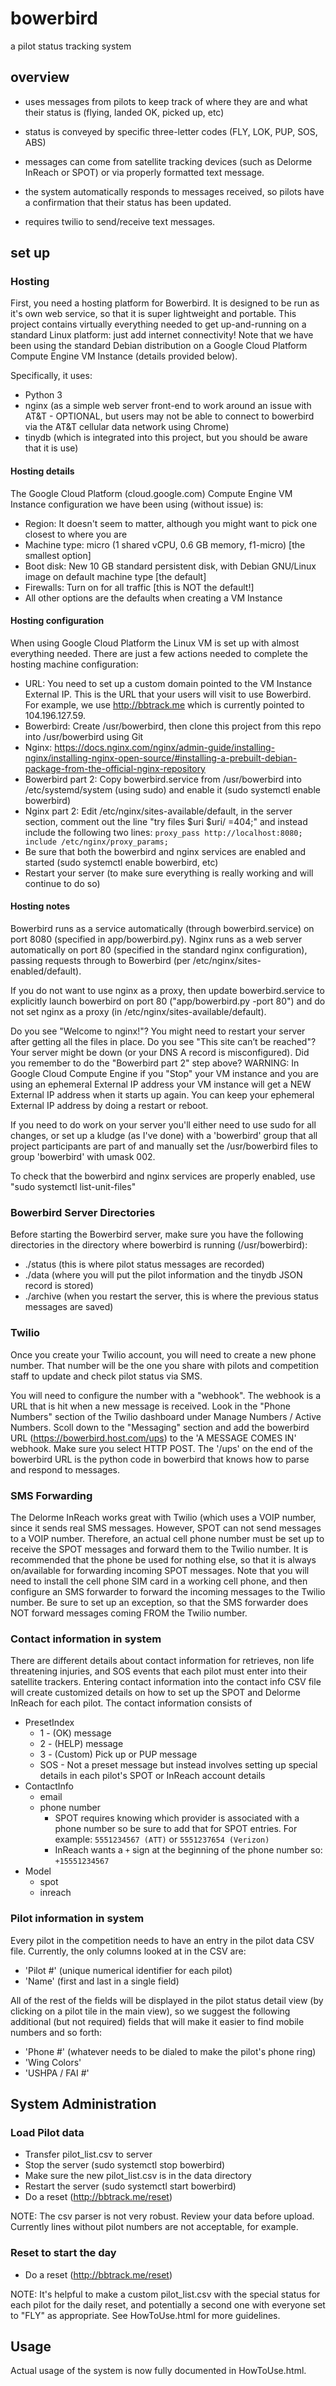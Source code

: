 # bowerbird
a pilot status tracking system

## overview
- uses messages from pilots to keep track of where they are and what their status is (flying, landed OK, picked up, etc)

- status is conveyed by specific three-letter codes (FLY, LOK, PUP, SOS, ABS)

- messages can come from satellite tracking devices (such as Delorme InReach or SPOT) or via properly formatted text message.

- the system automatically responds to messages received, so pilots have a confirmation that their status has been updated.

- requires twilio to send/receive text messages.

## set up

### Hosting 
First, you need a hosting platform for Bowerbird. It is designed to be run as it's own web service, so that it is super lightweight and portable. This project contains virtually everything needed to get up-and-running on a standard Linux platform: just add internet connectivity! Note that we have been using the standard Debian distribution on a Google Cloud Platform Compute Engine VM Instance (details provided below).

Specifically, it uses:
- Python 3
- nginx (as a simple web server front-end to work around an issue with AT&T - OPTIONAL, but users may not be able to connect to bowerbird via the AT&T cellular data network using Chrome)
- tinydb (which is integrated into this project, but you should be aware that it is use)

#### Hosting details
The Google Cloud Platform (cloud.google.com) Compute Engine VM Instance configuration we have been using (without issue) is:
- Region: It doesn't seem to matter, although you might want to pick one closest to where you are
- Machine type: micro (1 shared vCPU, 0.6 GB memory, f1-micro) [the smallest option]
- Boot disk: New 10 GB standard persistent disk, with Debian GNU/Linux image on default machine type [the default]
- Firewalls: Turn on for all traffic [this is NOT the default!]
- All other options are the defaults when creating a VM Instance

#### Hosting configuration
When using Google Cloud Platform the Linux VM is set up with almost everything needed. There are just a few actions needed to complete the hosting machine configuration:

- URL: You need to set up a custom domain pointed to the VM Instance External IP. This is the URL that your users will visit to use Bowerbird. For example, we use http://bbtrack.me which is currently pointed to 104.196.127.59.
- Bowerbird: Create /usr/bowerbird, then clone this project from this repo into /usr/bowerbird using Git
- Nginx: https://docs.nginx.com/nginx/admin-guide/installing-nginx/installing-nginx-open-source/#installing-a-prebuilt-debian-package-from-the-official-nginx-repository
- Bowerbird part 2: Copy bowerbird.service from /usr/bowerbird into /etc/systemd/system (using sudo) and enable it (sudo systemctl enable bowerbird)
- Nginx part 2: Edit /etc/nginx/sites-available/default, in the server section, comment out the line "try files $uri $uri/ =404;"
and instead include the following two lines:
`proxy_pass http://localhost:8080;
include /etc/nginx/proxy_params;`
- Be sure that both the bowerbird and nginx services are enabled and started (sudo systemctl enable bowerbird, etc)
- Restart your server (to make sure everything is really working and will continue to do so)

#### Hosting notes
Bowerbird runs as a service automatically (through bowerbird.service) on port 8080 (specified in app/bowerbird.py). Nginx runs as a web server automatically on port 80 (specified in the standard nginx configuration), passing requests through to Bowerbird (per /etc/nginx/sites-enabled/default).

If you do not want to use nginx as a proxy, then update bowerbird.service to explicitly launch bowerbird on port 80 ("app/bowerbird.py -port 80") and do not set nginx as a proxy (in /etc/nginx/sites-available/default).

Do you see "Welcome to nginx!"? You might need to restart your server after getting all the files in place.
Do you see "This site can’t be reached"? Your server might be down (or your DNS A record is misconfigured). Did you remember to do the "Bowerbird part 2" step above?
WARNING: In Google Cloud Compute Engine if you "Stop" your VM instance and you are using an ephemeral External IP address your VM instance will get a NEW External IP address when it starts up again. You can keep your ephemeral External IP address by doing a restart or reboot.

If you need to do work on your server you'll either need to use sudo for all changes, or set up a kludge (as I've done) with a 'bowerbird' group that all project participants are part of and manually set the /usr/bowerbird files to group 'bowerbird' with umask 002.

To check that the bowerbird and nginx services are properly enabled, use "sudo systemctl list-unit-files"

### Bowerbird Server Directories
Before starting the Bowerbird server, make sure you have the following directories in the directory where bowerbird is running (/usr/bowerbird):
- ./status (this is where pilot status messages are recorded)
- ./data (where you will put the pilot information and the tinydb JSON record is stored)
- ./archive (when you restart the server, this is where the previous status messages are saved)

### Twilio
Once you create your Twilio account, you will need to create a new
phone number. That number will be the one you share with pilots and competition
staff to update and check pilot status via SMS.

You will need to configure the number with a "webhook". The webhook is a URL
that is hit when a new message is received. Look in the "Phone Numbers" section
of the Twilio dashboard under Manage Numbers / Active Numbers. Scoll down to the
"Messaging" section and add the bowerbird URL (https://bowerbird.host.com/ups) to the
'A MESSAGE COMES IN' webhook. Make sure you select HTTP POST. The '/ups' on the
end of the bowerbird URL is the python code in bowerbird that knows how to parse
and respond to messages.

### SMS Forwarding
The Delorme InReach works great with Twilio (which uses a VOIP number, since it sends real SMS messages. However, SPOT can not send
messages to a VOIP number. Therefore, an actual cell phone number must be set up to receive the SPOT messages
and forward them to the Twilio number. It is recommended that the phone be used for nothing else, so that it is always on/available for forwarding incoming SPOT messages. Note that you will need to install the cell phone SIM card in a working
cell phone, and then configure an SMS forwarder to forward the incoming messages to the Twilio number. Be sure to set up
an exception, so that the SMS forwarder does NOT forward messages coming FROM the Twilio number.

### Contact information in system
There are different details about contact information for retrieves, non life threatening injuries, and SOS events that each pilot must enter into their satellite trackers.
Entering contact information into the contact info CSV file will create customized details on how to set up the SPOT and Delorme InReach for each pilot.
The contact information consists of 
- PresetIndex
  * 1 - (OK) message
  * 2 - (HELP) message
  * 3 - (Custom) Pick up or PUP message
  * SOS - Not a preset message but instead involves setting up special details in each pilot's SPOT or InReach account details
- ContactInfo
  * email
  * phone number  
    + SPOT requires knowing which provider is associated with a phone number so be sure to add that for SPOT entries. For example: `5551234567 (ATT)` or `5551237654 (Verizon)`
    + InReach wants a `+` sign at the beginning of the phone number so: `+15551234567`
- Model
  * spot
  * inreach


### Pilot information in system
Every pilot in the competition needs to have an entry in the pilot data CSV file. Currently, the only columns looked at in the CSV are:
- 'Pilot #' (unique numerical identifier for each pilot)
- 'Name' (first and last in a single field)

All of the rest of the fields will be displayed in the pilot status detail view (by clicking on a pilot tile in the main view), so we suggest the following additional (but not required) fields that will make it easier to find mobile numbers and so forth:
- 'Phone #' (whatever needs to be dialed to make the pilot's phone ring)
- 'Wing Colors'
- 'USHPA / FAI #'

## System Administration
### Load Pilot data
- Transfer pilot_list.csv to server
- Stop the server (sudo systemctl stop bowerbird)
- Make sure the new pilot_list.csv is in the data directory
- Restart the server (sudo systemctl start bowerbird)
- Do a reset (http://bbtrack.me/reset)

NOTE: The csv parser is not very robust. Review your data before upload. Currently lines without pilot numbers are not acceptable, for example.

### Reset to start the day
- Do a reset (http://bbtrack.me/reset)

NOTE: It's helpful to make a custom pilot_list.csv with the special status for each pilot for the daily reset, and potentially a second one with everyone set to "FLY" as appropriate. See HowToUse.html for more guidelines.

## Usage
Actual usage of the system is now fully documented in HowToUse.html.
